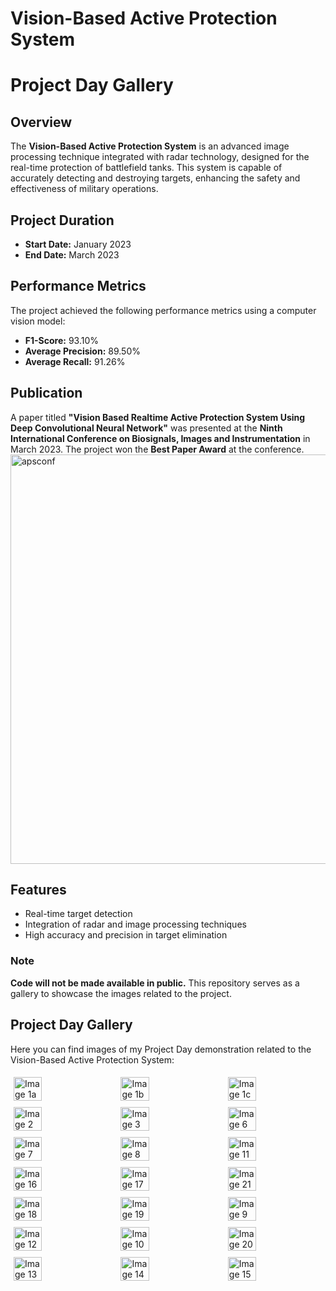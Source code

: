 # Vision-Based Active Protection System

# Project Day Gallery
## Overview

The **Vision-Based Active Protection System** is an advanced image processing technique integrated with radar technology, designed for the real-time protection of battlefield tanks. This system is capable of accurately detecting and destroying targets, enhancing the safety and effectiveness of military operations.

## Project Duration

- **Start Date:** January 2023
- **End Date:** March 2023

## Performance Metrics

The project achieved the following performance metrics using a computer vision model:

- **F1-Score:** 93.10%
- **Average Precision:** 89.50%
- **Average Recall:** 91.26%

## Publication

A paper titled **"Vision Based Realtime Active Protection System Using Deep Convolutional Neural Network"** was presented at the **Ninth International Conference on Biosignals, Images and Instrumentation** in March 2023. The project won the **Best Paper Award** at the conference.
<img width="655" alt="apsconf" src="https://github.com/user-attachments/assets/4e91adbd-9941-4185-b1f3-e99dcb7184cd">

## Features

- Real-time target detection
- Integration of radar and image processing techniques
- High accuracy and precision in target elimination

### Note

**Code will not be made available in public.** This repository serves as a gallery to showcase the images related to the project.

## Project Day Gallery

Here you can find images of my Project Day demonstration related to the Vision-Based Active Protection System:

<div style="display: flex; flex-wrap: wrap; justify-content: space-between;">
  <img src="https://github.com/user-attachments/assets/080d513d-c69f-4c25-8f96-394a557e8dc9" alt="Image 1a" style="width: 30%; height: auto; margin: 5px;">
  <img src="https://github.com/user-attachments/assets/018e92f3-001f-4357-b5f4-454d23e33b35" alt="Image 1b" style="width: 30%; height: auto; margin: 5px;">
  <img src="https://github.com/user-attachments/assets/937d8c66-3f68-40a7-baa9-3c76b96b91f43" alt="Image 1c" style="width: 30%; height: auto; margin: 5px;">
  <img src="https://github.com/user-attachments/assets/263a5afc-9e51-42e9-9376-9866d3895f50" alt="Image 2" style="width: 30%; height: auto; margin: 5px;">
  <img src="https://github.com/user-attachments/assets/ef0f46c4-7fb7-4578-86a8-47fda78f3d53" alt="Image 3" style="width: 30%; height: auto; margin: 5px;">
  <img src="https://github.com/user-attachments/assets/ae2b4074-7da7-4e60-a61b-49f60b25ae5a" alt="Image 6" style="width: 30%; height: auto; margin: 5px;">
  <img src="https://github.com/user-attachments/assets/f2bda88b-89fe-46d7-b28b-d11c1cd27247" alt="Image 7" style="width: 30%; height: auto; margin: 5px;">
  <img src="https://github.com/user-attachments/assets/ea1e1b58-e777-4c9b-9402-30843f16038f" alt="Image 8" style="width: 30%; height: auto; margin: 5px;">
  <img src="https://github.com/user-attachments/assets/02391fd2-9c62-46da-83f8-0d5b6d47a410" alt="Image 11" style="width: 30%; height: auto; margin: 5px;">
  <img src="https://github.com/user-attachments/assets/55f1ef15-6bad-4ac5-86ec-5410df83a56b" alt="Image 16" style="width: 30%; height: auto; margin: 5px;">
  <img src="https://github.com/user-attachments/assets/20a068b1-2b06-44e6-908e-f213d13075ec" alt="Image 17" style="width: 30%; height: auto; margin: 5px;">
  <img src="https://github.com/user-attachments/assets/12cf5f6e-e7cf-45cb-985a-cf0e6f6d4d72" alt="Image 21" style="width: 30%; height: auto; margin: 5px;">
  <img src="https://github.com/user-attachments/assets/afa16e7b-21ce-432b-8a82-8d6d0d21cadf" alt="Image 18" style="width: 30%; height: auto; margin: 5px;">
  <img src="https://github.com/user-attachments/assets/d2e70405-b51a-4692-b7ed-f4b96bbee06f" alt="Image 19" style="width: 30%; height: auto; margin: 5px;">

  <img src="https://github.com/user-attachments/assets/2fc7c874-5329-498b-a889-443bafd1c12e" alt="Image 9" style="width: 30%; height: auto; margin: 5px;">
  <img src="https://github.com/user-attachments/assets/8369aba6-8d85-4e6e-89e8-10f48392bd65" alt="Image 12" style="width: 30%; height: auto; margin: 5px;">
  <img src="https://github.com/user-attachments/assets/1cb936c4-e6a1-44af-8b29-5426f86892a2" alt="Image 10" style="width: 30%; height: auto; margin: 5px;">
  <img src="https://github.com/user-attachments/assets/227d45b6-0123-4c17-a65c-dcc4bf31f6a2" alt="Image 20" style="width: 30%; height: auto; margin: 5px;">
  <img src="https://github.com/user-attachments/assets/0a902e92-b615-4e99-8a54-3d1f5556e10f" alt="Image 13" style="width: 30%; height: auto; margin: 5px;">
  <img src="https://github.com/user-attachments/assets/9bcfdb50-6801-43e4-b6b6-47f6f3d84ae8" alt="Image 14" style="width: 30%; height: auto; margin: 5px;">
  <img src="https://github.com/user-attachments/assets/17a5c99a-c65e-4ff2-92b0-81817285fca9" alt="Image 15" style="width: 30%; height: auto; margin: 5px;">

</div>

<!-- ## Video 
!https://github.com/user-attachments/assets/a13bb109-416f-46a8-ae57-c83f9e612c17
<video width="600" controls muted>
  <source src="https://github.com/user-attachments/assets/a13bb109-416f-46a8-ae57-c83f9e612c17.mp4" type="video/mp4">
  Your browser does not support the video tag.
</video>
-->

